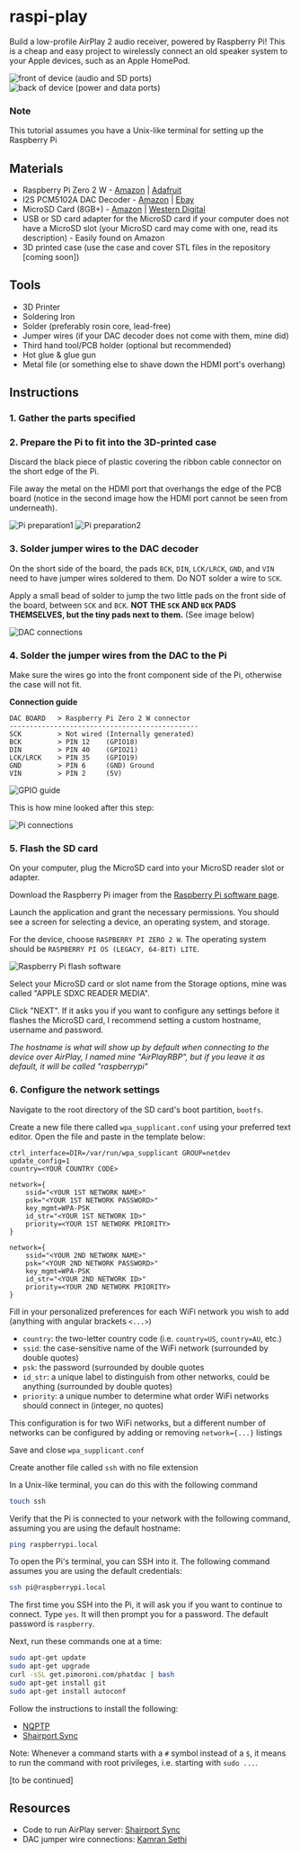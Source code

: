 # raspi-play
Build a low-profile AirPlay 2 audio receiver, powered by Raspberry Pi! This is a cheap and easy project to wirelessly connect an old speaker system to your Apple devices, such as an Apple HomePod.

![front of device (audio and SD ports)](./images/IMG_8580.jpeg?raw=true)
![back of device (power and data ports)](./images/IMG_8579.jpeg?raw=true)

### Note
This tutorial assumes you have a Unix-like terminal for setting up the Raspberry Pi

## Materials
- Raspberry Pi Zero 2 W - [Amazon](https://a.co/d/fDa0be4) | [Adafruit](https://www.adafruit.com/product/5291)
- I2S PCM5102A DAC Decoder - [Amazon](https://a.co/d/4PBEBoA) | [Ebay](https://www.ebay.com/sch/i.html?_from=R40&_trksid=p4432023.m570.l1313&_nkw=QCCAN+Interface+I2S+PCM5102A+DAC+Decoder+GY-PCM5102+I2S+Player+Module+pHAT+Format+Board+Digital+PCM5102+Audio+Board+for+Raspberry+Pi&_sacat=0)
- MicroSD Card (8GB+) - [Amazon](https://a.co/d/fdQJwdG) | [Western Digital](www.westerndigital.com/products/memory-cards/sandisk-ultra-uhs-i-microsd)
- USB or SD card adapter for the MicroSD card if your computer does not have a MicroSD slot (your MicroSD card may come with one, read its description) - Easily found on Amazon
- 3D printed case (use the case and cover STL files in the repository [coming soon])

## Tools
- 3D Printer
- Soldering Iron
- Solder (preferably rosin core, lead-free)
- Jumper wires (if your DAC decoder does not come with them, mine did)
- Third hand tool/PCB holder (optional but recommended)
- Hot glue & glue gun
- Metal file (or something else to shave down the HDMI port's overhang)

## Instructions

### 1. Gather the parts specified

### 2. Prepare the Pi to fit into the 3D-printed case

Discard the black piece of plastic covering the ribbon cable connector on the short edge of the Pi.

File away the metal on the HDMI port that overhangs the edge of the PCB board (notice in the second image how the HDMI port cannot be seen from underneath).

![Pi preparation1](./images/IMG_8657.jpeg?raw=true)
![Pi preparation2](./images/IMG_8658.jpeg?raw=true)

### 3. Solder jumper wires to the DAC decoder

On the short side of the board, the pads `BCK`, `DIN`, `LCK/LRCK`, `GND`, and `VIN` need to have jumper wires soldered to them. Do NOT solder a wire to `SCK`.

Apply a small bead of solder to jump the two little pads on the front side of the board, between `SCK` and `BCK`. **NOT THE `SCK` AND `BCK` PADS THEMSELVES, but the tiny pads next to them.** (See image below)

![DAC connections](./images/IMG_8656.jpeg?raw=true)

### 4. Solder the jumper wires from the DAC to the Pi

Make sure the wires go into the front component side of the Pi, otherwise the case will not fit.

**Connection guide**
```
DAC BOARD   > Raspberry Pi Zero 2 W connector
-----------------------------------------------
SCK         > Not wired (Internally generated)
BCK         > PIN 12    (GPIO18)
DIN         > PIN 40    (GPIO21)
LCK/LRCK    > PIN 35    (GPIO19)
GND         > PIN 6     (GND) Ground
VIN         > PIN 2     (5V)
```
![GPIO guide](./images/IMG_8659.jpeg?raw=true)

This is how mine looked after this step:

![Pi connections](./images/IMG_8662.jpeg?raw=true)

### 5. Flash the SD card

On your computer, plug the MicroSD card into your MicroSD reader slot or adapter.

Download the Raspberry Pi imager from the [Raspberry Pi software page](https://www.raspberrypi.com/software/).

Launch the application and grant the necessary permissions. You should see a screen for selecting a device, an operating system, and storage.

For the device, choose `RASPBERRY PI ZERO 2 W`. The operating system should be `RASPBERRY PI OS (LEGACY, 64-BIT) LITE`.

![Raspberry Pi flash software](./images/IMG_8678.jpeg?raw=true)

Select your MicroSD card or slot name from the Storage options, mine was called "APPLE SDXC READER MEDIA".

Click "NEXT". If it asks you if you want to configure any settings before it flashes the MicroSD card, I recommend setting a custom hostname, username and password.

*The hostname is what will show up by default when connecting to the device over AirPlay, I named mine "AirPlayRBP", but if you leave it as default, it will be called "raspberrypi"*

### 6. Configure the network settings

Navigate to the root directory of the SD card's boot partition, `bootfs`.

Create a new file there called `wpa_supplicant.conf` using your preferred text editor. Open the file and paste in the template below:

```
ctrl_interface=DIR=/var/run/wpa_supplicant GROUP=netdev
update_config=1
country=<YOUR COUNTRY CODE>

network={
    ssid="<YOUR 1ST NETWORK NAME>"
    psk="<YOUR 1ST NETWORK PASSWORD>"
    key_mgmt=WPA-PSK
    id_str="<YOUR 1ST NETWORK ID>"
    priority=<YOUR 1ST NETWORK PRIORITY>
}

network={
    ssid="<YOUR 2ND NETWORK NAME>"
    psk="<YOUR 2ND NETWORK PASSWORD>"
    key_mgmt=WPA-PSK
    id_str="<YOUR 2ND NETWORK ID>"
    priority=<YOUR 2ND NETWORK PRIORITY>
}
```

Fill in your personalized preferences for each WiFi network you wish to add (anything with angular brackets `<...>`)

- `country`: the two-letter country code (i.e. `country=US`, `country=AU`, etc.)
- `ssid`: the case-sensitive name of the WiFi network (surrounded by double quotes)
- `psk`: the password (surrounded by double quotes
- `id_str`: a unique label to distinguish from other networks, could be anything (surrounded by double quotes)
- `priority`: a unique number to determine what order WiFi networks should connect in (integer, no quotes)

This configuration is for two WiFi networks, but a different number of networks can be configured by adding or removing `network={...}` listings

Save and close `wpa_supplicant.conf`

Create another file called `ssh` with no file extension

In a Unix-like terminal, you can do this with the following command

```sh
touch ssh
```


Verify that the Pi is connected to your network with the following command, assuming you are using the default hostname:
```sh
ping raspberrypi.local
```
To open the Pi's terminal, you can SSH into it. The following command assumes you are using the default credentials:
```sh
ssh pi@raspberrypi.local
```
The first time you SSH into the Pi, it will ask you if you want to continue to connect. Type `yes`. It will then prompt you for a password. The default password is `raspberry`.

Next, run these commands one at a time:
```sh
sudo apt-get update
sudo apt-get upgrade
curl -sSL get.pimoroni.com/phatdac | bash
sudo apt-get install git
sudo apt-get install autoconf
```

Follow the instructions to install the following:
- [NQPTP](https://github.com/mikebrady/nqptp)
- [Shairport Sync](https://github.com/mikebrady/shairport-sync/blob/master/BUILD.md)

Note: Whenever a command starts with a `#` symbol instead of a `$`, it means to run the command with root privileges, i.e. starting with `sudo ...`.

[to be continued]

## Resources
- Code to run AirPlay server: [Shairport Sync](https://github.com/mikebrady/shairport-sync)
- DAC jumper wire connections: [Kamran Sethi](https://raspberrypi.stackexchange.com/a/76264)
